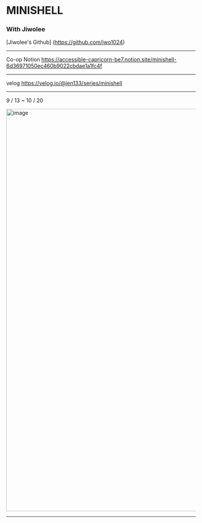 # MINISHELL #

### With Jiwolee


[Jiwolee's Github] (https://github.com/jwo1024)

------

Co-op Notion
https://accessible-capricorn-be7.notion.site/minishell-6d36971050ec460b9022cbdae1a1fc4f

------

velog
https://velog.io/@jen133/series/minishell

------
9 / 13 ~ 10 / 20

<img width="1071" alt="image" src="https://user-images.githubusercontent.com/38096515/197134387-29ec2c2f-9724-4047-86c9-b97390c13821.png">

-----

